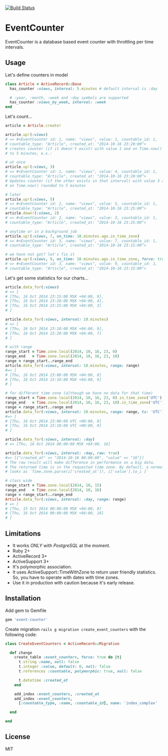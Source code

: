 [![Build Status](https://travis-ci.org/skyeagle/event-counter.svg)](https://travis-ci.org/skyeagle/event-counter)

# EventCounter

EventCounter is a database based event counter with throttling per time intervals.

## Usage

Let's define counters in model

```ruby
class Article < ActiveRecord::Base
  has_counter :views, interval: 5.minutes # default interval is :day

  # :year, :month, :week and :day symbols are supported
  has_counter :views_by_week, interval: :week
end
```

Let's count...

```ruby
article = Article.create!

article.up!(:views)
# => #<EventCounter id: 1, name: "views", value: 1, countable_id: 1,
# countable_type: "Article", created_at: "2014-10-16 23:20:00">
# creates counter (if it doesn't exist) with value 1 and on Time.now() rounded
# to 5 minutes, e.x.:

# at once
article.up!(:views, 3)
# => #<EventCounter id: 1, name: "views", value: 4, countable_id: 1,
# countable_type: "Article", created_at: "2014-10-16 23:20:00">
# Updates counter (if the other exists in that interval) with value 3 and
# on Time.now() rounded to 5 minutes

# later
article.up!(:views, 5)
# => #<EventCounter id: 2, name: "views", value: 5, countable_id: 1,
# countable_type: "Article", created_at: "2014-10-16 23:25:00">
article.down!(:views, 2)
# => #<EventCounter id: 2, name: "views", value: 3, countable_id: 1,
# countable_type: "Article", created_at: "2014-10-16 23:25:00">

# anytime or in a background job
article.up!(:views, 7, on_time: 10.minutes.ago.in_time_zone)
# => #<EventCounter id: 3, name: "views", value: 7, countable_id: 1,
# countable_type: "Article", created_at: "2014-10-16 23:15:00">

# we have not got? let's fix it
article.up!(:views, 9, on_time: 10.minutes.ago.in_time_zone, force: true)
# => #<EventCounter id: 3, name: "views", value: 9, countable_id: 1,
# countable_type: "Article", created_at: "2014-10-16 23:15:00">
```

Let's get some statistics for our charts...

```ruby
article.data_for(:views)
# => [
# [Thu, 16 Oct 2014 23:15:00 MSK +04:00, 9],
# [Thu, 16 Oct 2014 23:20:00 MSK +04:00, 4],
# [Thu, 16 Oct 2014 23:25:00 MSK +04:00, 3]
# ]

article.data_for(:views, interval: 10.minutes)
# => [
# [Thu, 16 Oct 2014 23:10:00 MSK +04:00, 9],
# [Thu, 16 Oct 2014 23:20:00 MSK +04:00, 7]
# ]

# with range
range_start = Time.zone.local(2014, 10, 16, 23, 0)
range_end   = Time.zone.local(2014, 10, 16, 23, 10)
range = range_start..range_end
article.data_for(:views, interval: 10.minutes, range: range)
#=> [
# [Thu, 16 Oct 2014 23:00:00 MSK +04:00, 0]
# [Thu, 16 Oct 2014 23:10:00 MSK +04:00, 9]
# ]

# for different time zone (although we have no data for that time)
range_start = Time.zone.local(2014, 10, 16, 23, 0).in_time_zone('UTC')
range_end   = Time.zone.local(2014, 10, 16, 23, 10).in_time_zone('UTC')
range = range_start..range_end
article.data_for(:views, interval: 10.minutes, range: range, tz: 'UTC')
#=> [
# [Thu, 16 Oct 2014 23:00:00 UTC +00:00, 0] 
# [Thu, 16 Oct 2014 23:10:00 UTC +00:00, 0]
# ]

article.data_for(:views, interval: :day)
# => [Thu, 16 Oct 2014 00:00:00 MSK +04:00, 16]

article.data_for(:views, interval: :day, raw: true)
#=> [{"created_at" => "2014-10-16 00:00:00", "value" => "16"}]
# The raw result will make difference in performance on a big data.
# The returned time is in the requested time zone. By default, a normalization
# looks as `Time.zone.parse(i['created_at']), i['value'].to_i ]`

# class wide
range_start = Time.zone.local(2014, 10, 15)
range_end   = Time.zone.local(2014, 10, 16)
range = range_start..range_end
Article.data_for(:views, interval: :day, range: range)
# => [
# [Thu, 15 Oct 2014 00:00:00 MSK +04:00, 0]
# [Thu, 16 Oct 2014 00:00:00 MSK +04:00, 16]
# ]
```

## Limitations

  - It works *ONLY* with *PostgreSQL* at the moment.
  - Ruby 2+
  - ActiveRecord 3+
  - ActiveSupport 3+
  - It's polymorphic association.
  - It uses ActiveSupport::TimeWithZone to return user friendly statistics.
    So, you have to operate with dates with time zones.
  - Use it in production with caution because it's early release.


## Installation

Add gem to Gemfile

```ruby
gem 'event-counter'
```

Create migration `rails g migration create_event_counters` with the
following code:

```ruby
class CreateEventCounters < ActiveRecord::Migration

  def change
    create_table :event_counters, force: true do |t|
      t.string :name, null: false
      t.integer :value, default: 0, null: false
      t.references :countable, polymorphic: true, null: false

      t.datetime :created_at
    end

    add_index :event_counters, :created_at
    add_index :event_counters,
      [:countable_type, :name, :countable_id], name: 'index_complex'

  end

end
```

License
----

MIT
